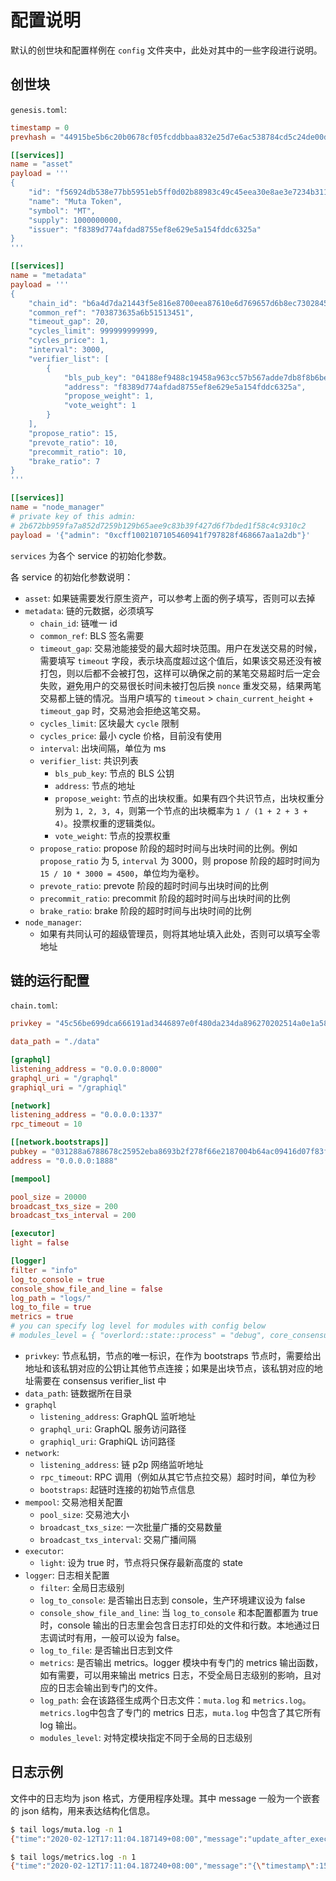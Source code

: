 # 配置说明

默认的创世块和配置样例在 `config` 文件夹中，此处对其中的一些字段进行说明。

## 创世块

`genesis.toml`:

```toml
timestamp = 0
prevhash = "44915be5b6c20b0678cf05fcddbbaa832e25d7e6ac538784cd5c24de00d47472"

[[services]]
name = "asset"
payload = '''
{
    "id": "f56924db538e77bb5951eb5ff0d02b88983c49c45eea30e8ae3e7234b311436c",
    "name": "Muta Token",
    "symbol": "MT",
    "supply": 1000000000,
    "issuer": "f8389d774afdad8755ef8e629e5a154fddc6325a"
}
'''

[[services]]
name = "metadata"
payload = '''
{
    "chain_id": "b6a4d7da21443f5e816e8700eea87610e6d769657d6b8ec73028457bf2ca4036",
    "common_ref": "703873635a6b51513451",
    "timeout_gap": 20,
    "cycles_limit": 999999999999,
    "cycles_price": 1,
    "interval": 3000,
    "verifier_list": [
        {
            "bls_pub_key": "04188ef9488c19458a963cc57b567adde7db8f8b6bec392d5cb7b67b0abc1ed6cd966edc451f6ac2ef38079460eb965e890d1f576e4039a20467820237cda753f07a8b8febae1ec052190973a1bcf00690ea8fc0168b3fbbccd1c4e402eda5ef22",
            "address": "f8389d774afdad8755ef8e629e5a154fddc6325a",
            "propose_weight": 1,
            "vote_weight": 1
        }
    ],
    "propose_ratio": 15,
    "prevote_ratio": 10,
    "precommit_ratio": 10,
    "brake_ratio": 7
}
'''

[[services]]
name = "node_manager"
# private key of this admin:
# 2b672bb959fa7a852d7259b129b65aee9c83b39f427d6f7bded1f58c4c9310c2
payload = '{"admin": "0xcff1002107105460941f797828f468667aa1a2db"}'
```

`services` 为各个 service 的初始化参数。

各 service 的初始化参数说明：
- `asset`: 如果链需要发行原生资产，可以参考上面的例子填写，否则可以去掉
- `metadata`: 链的元数据，必须填写
  - `chain_id`: 链唯一 id
  - `common_ref`: BLS 签名需要
  - `timeout_gap`: 交易池能接受的最大超时块范围。用户在发送交易的时候，需要填写 `timeout` 字段，表示块高度超过这个值后，如果该交易还没有被打包，则以后都不会被打包，这样可以确保之前的某笔交易超时后一定会失败，避免用户的交易很长时间未被打包后换 `nonce` 重发交易，结果两笔交易都上链的情况。当用户填写的 `timeout` > `chain_current_height` + `timeout_gap` 时，交易池会拒绝这笔交易。
  - `cycles_limit`: 区块最大 `cycle` 限制
  - `cycles_price`: 最小 cycle 价格，目前没有使用
  - `interval`: 出块间隔，单位为 ms
  - `verifier_list`: 共识列表
    - `bls_pub_key`: 节点的 BLS 公钥
    - `address`: 节点的地址
    - `propose_weight`: 节点的出块权重。如果有四个共识节点，出块权重分别为 `1, 2, 3, 4`，则第一个节点的出块概率为 `1 / (1 + 2 + 3 + 4)`。投票权重的逻辑类似。
    - `vote_weight`: 节点的投票权重
  - `propose_ratio`: propose 阶段的超时时间与出块时间的比例。例如 `propose_ratio` 为 5, `interval` 为 3000，则 propose 阶段的超时时间为 `15 / 10 * 3000 = 4500`，单位均为毫秒。
  - `prevote_ratio`: prevote 阶段的超时时间与出块时间的比例
  - `precommit_ratio`: precommit 阶段的超时时间与出块时间的比例
  - `brake_ratio`: brake 阶段的超时时间与出块时间的比例
- `node_manager`:
  - 如果有共同认可的超级管理员，则将其地址填入此处，否则可以填写全零地址


## 链的运行配置

`chain.toml`:

```toml
privkey = "45c56be699dca666191ad3446897e0f480da234da896270202514a0e1a587c3f"

data_path = "./data"

[graphql]
listening_address = "0.0.0.0:8000"
graphql_uri = "/graphql"
graphiql_uri = "/graphiql"

[network]
listening_address = "0.0.0.0:1337"
rpc_timeout = 10

[[network.bootstraps]]
pubkey = "031288a6788678c25952eba8693b2f278f66e2187004b64ac09416d07f83f96d5b"
address = "0.0.0.0:1888"

[mempool]

pool_size = 20000
broadcast_txs_size = 200
broadcast_txs_interval = 200

[executor]
light = false

[logger]
filter = "info"
log_to_console = true
console_show_file_and_line = false
log_path = "logs/"
log_to_file = true
metrics = true
# you can specify log level for modules with config below
# modules_level = { "overlord::state::process" = "debug", core_consensus = "error" }
```


- `privkey`: 节点私钥，节点的唯一标识，在作为 bootstraps 节点时，需要给出地址和该私钥对应的公钥让其他节点连接；如果是出块节点，该私钥对应的地址需要在 consensus verifier_list 中
- `data_path`: 链数据所在目录
- `graphql`
  - `listening_address`: GraphQL 监听地址
  - `graphql_uri`: GraphQL 服务访问路径
  - `graphiql_uri`: GraphiQL 访问路径
- `network`:
  - `listening_address`: 链 p2p 网络监听地址
  - `rpc_timeout`: RPC 调用（例如从其它节点拉交易）超时时间，单位为秒
  - `bootstraps`: 起链时连接的初始节点信息
- `mempool`: 交易池相关配置
  - `pool_size`: 交易池大小
  - `broadcast_txs_size`: 一次批量广播的交易数量
  - `broadcast_txs_interval`: 交易广播间隔
- `executor`:
  - `light`: 设为 true 时，节点将只保存最新高度的 state
- `logger`: 日志相关配置
  - `filter`: 全局日志级别
  - `log_to_console`: 是否输出日志到 console，生产环境建议设为 false
  - `console_show_file_and_line`: 当 `log_to_console` 和本配置都置为 true 时，console 输出的日志里会包含日志打印处的文件和行数。本地通过日志调试时有用，一般可以设为 false。
  - `log_to_file`: 是否输出日志到文件
  - `metrics`: 是否输出 metrics。logger 模块中有专门的 metrics 输出函数，如有需要，可以用来输出 metrics 日志，不受全局日志级别的影响，且对应的日志会输出到专门的文件。
  - `log_path`: 会在该路径生成两个日志文件：`muta.log` 和 `metrics.log`。`metrics.log`中包含了专门的 metrics 日志，`muta.log` 中包含了其它所有 log 输出。
  - `modules_level`: 对特定模块指定不同于全局的日志级别


## 日志示例

文件中的日志均为 json 格式，方便用程序处理。其中 message 一般为一个嵌套的 json 结构，用来表达结构化信息。

```bash
$ tail logs/muta.log -n 1
{"time":"2020-02-12T17:11:04.187149+08:00","message":"update_after_exec cache: height 2, exec height 0, prev_hash 039d2f399864dba72c5b0f26ec989cba9bdcb9fca23ce48c8bc8c4398cb2ad0b,latest_state_root de37f62c1121e283ad52fe5b3e260c899f03d42da29fdfe08e82655185d9b772 state root [de37f62c1121e283ad52fe5b3e260c899f03d42da29fdfe08e82655185d9b772], receipt root [], confirm root [], cycle used []","module_path":"core_consensus::status","file":"/Users/huwenchao/.cargo/git/checkouts/muta-cad92efdb84944c1/34d052a/core/consensus/src/status.rs","line":114,"level":"INFO","target":"core_consensus::status","thread":"main","thread_id":4576796096,"mdc":{}}

$ tail logs/metrics.log -n 1
{"time":"2020-02-12T17:11:04.187240+08:00","message":"{\"timestamp\":1581498664187,\"event_name\":\"update_exec_info\",\"event_type\":\"custom\",\"tag\":{\"confirm_root\":\"56e81f171bcc55a6ff8345e692c0f86e5b48e01b996cadc001622fb5e363b421\",\"exec_height\":1,\"receipt_root\":\"56e81f171bcc55a6ff8345e692c0f86e5b48e01b996cadc001622fb5e363b421\",\"state_root\":\"de37f62c1121e283ad52fe5b3e260c899f03d42da29fdfe08e82655185d9b772\"},\"metadata\":{\"address\":\"f8389d774afdad8755ef8e629e5a154fddc6325a\",\"v\":\"0.3.0\"}}","module_path":"core_consensus::trace","file":"/Users/huwenchao/.cargo/git/checkouts/muta-cad92efdb84944c1/34d052a/core/consensus/src/trace.rs","line":24,"level":"TRACE","target":"metrics","thread":"main","thread_id":4576796096,"mdc":{}}
```